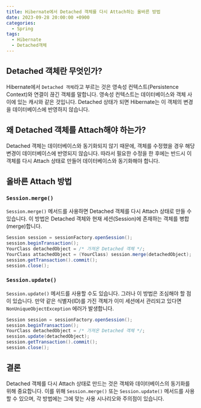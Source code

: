 ```yaml
---
title: Hibernate에서 Detached 객체를 다시 Attach하는 올바른 방법
date: 2023-09-28 20:00:00 +0900
categories:
  - Spring
tags:
  - Hibernate
  - Detached객체
---
```

## Detached 객체란 무엇인가?

Hibernate에서 `Detached 객체`라고 부르는 것은 영속성 컨텍스트(Persistence Context)와 연결이 끊긴 객체를 말합니다. 영속성 컨텍스트는 데이터베이스와 객체 사이에 있는 캐시와 같은 것입니다. Detached 상태가 되면 Hibernate는 이 객체의 변경을 데이터베이스에 반영하지 않습니다.

## 왜 Detached 객체를 Attach해야 하는가?

Detached 객체는 데이터베이스와 동기화되지 않기 때문에, 객체를 수정했을 경우 해당 변경이 데이터베이스에 반영되지 않습니다. 따라서 필요한 수정을 한 후에는 반드시 이 객체를 다시 Attach 상태로 만들어 데이터베이스와 동기화해야 합니다.

## 올바른 Attach 방법

### `Session.merge()`

`Session.merge()` 메서드를 사용하면 Detached 객체를 다시 Attach 상태로 만들 수 있습니다. 이 방법은 Detached 객체와 현재 세션(Session)에 존재하는 객체를 병합(merge)합니다.

```java
Session session = sessionFactory.openSession();
session.beginTransaction();
YourClass detachedObject = /* 가져온 Detached 객체 */;
YourClass attachedObject = (YourClass) session.merge(detachedObject);
session.getTransaction().commit();
session.close();
```

### `Session.update()`

`Session.update()` 메서드를 사용할 수도 있습니다. 그러나 이 방법은 조심해야 할 점이 있습니다. 만약 같은 식별자(ID)를 가진 객체가 이미 세션에서 관리되고 있다면 `NonUniqueObjectException` 에러가 발생합니다.

```java
Session session = sessionFactory.openSession();
session.beginTransaction();
YourClass detachedObject = /* 가져온 Detached 객체 */;
session.update(detachedObject);
session.getTransaction().commit();
session.close();
```

## 결론

Detached 객체를 다시 Attach 상태로 만드는 것은 객체와 데이터베이스의 동기화를 위해 중요합니다. 이를 위해 `Session.merge()` 또는 `Session.update()` 메서드를 사용할 수 있으며, 각 방법에는 그에 맞는 사용 시나리오와 주의점이 있습니다.